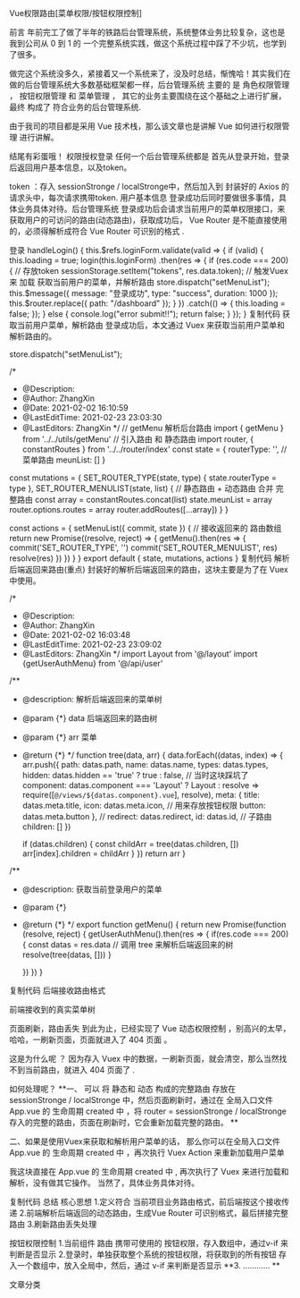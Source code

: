 Vue权限路由[菜单权限/按钮权限控制]


前言
   年前完工了做了半年的铁路后台管理系统，系统整体业务比较复杂，这也是我到公司从 0 到 1 的 一个完整系统实践，做这个系统过程中踩了不少坑，也学到了很多。

  做完这个系统没多久，紧接着又一个系统来了，没及时总结，惭愧哈！其实我们在做的后台管理系统大多数基础框架都一样，后台管理系统 主要的 是 角色权限管理 ， 按钮权限管理 和 菜单管理 ， 其它的业务主要围绕在这个基础之上进行扩展，最终 构成了 符合业务的后台管理系统.

 由于我司的项目都是采用 Vue 技术栈，那么该文章也是讲解 Vue 如何进行权限管理 进行讲解。

结尾有彩蛋哦！
权限授权登录
任何一个后台管理系统都是 首先从登录开始，登录后返回用户基本信息，以及token。

token ：存入 sessionStronge / localStronge中，然后加入到 封装好的 Axios 的 请求头中，每次请求携带token.
用户基本信息
登录成功后同时要做很多事情，具体业务具体对待。后台管理系统 登录成功后会请求当前用户的菜单权限接口，来获取用户的可访问的路由(动态路由)，获取成功后， Vue Router 是不能直接使用的，必须得解析成符合 Vue Router 可识别的格式 .

登录
    handleLogin() {
      this.$refs.loginForm.validate(valid => {
        if (valid) {
          this.loading = true;
          login(this.loginForm)
            .then(res => {
              if (res.code === 200) {
                // 存放token
                sessionStorage.setItem("tokens", res.data.token);
                // 触发Vuex 来 加载 获取当前用户的菜单，并解析路由
                store.dispatch("setMenuList");
                this.$message({
                  message: "登录成功",
                  type: "success",
                  duration: 1000
                });
                this.$router.replace({ path: "/dashboard" });
              }
            })
            .catch(() => {
              this.loading = false;
            });
        } else {
          console.log("error submit!!");
          return false;
        }
      });
    }
复制代码
获取当前用户菜单，解析路由
登录成功后，本文通过 Vuex 来获取当前用户菜单和解析路由的。

store.dispatch("setMenuList");

/*
 * @Description: 
 * @Author: ZhangXin
 * @Date: 2021-02-02 16:10:59
 * @LastEditTime: 2021-02-23 23:03:30
 * @LastEditors: ZhangXin
 */
// getMenu 解析后台路由
import { getMenu } from '../../utils/getMenu'
// 引入路由 和 静态路由
import router, { constantRoutes } from '../../router/index'
const state = {
  routerType: '',
  // 菜单路由
  meunList: []
}

const mutations = {
  SET_ROUTER_TYPE(state, type) {
    state.routerType = type
  },
  SET_ROUTER_MENULIST(state, list) {
    // 静态路由 +  动态路由  合并  完整路由
    const array = constantRoutes.concat(list)
    state.meunList = array
    router.options.routes = array
    router.addRoutes([...array])
  }
}

const actions = {
  setMenuList({ commit, state }) {
    // 接收返回来的 路由数组
    return new Promise((resolve, reject) => {
      getMenu().then(res => {
        commit('SET_ROUTER_TYPE', '')
        commit('SET_ROUTER_MENULIST', res)
        resolve(res)
      })
    })
  }
}
export default {
  state,
  mutations,
  actions
}
复制代码
解析后端返回来路由(重点)
封装好的解析后端返回来的路由，这块主要是为了在 Vuex 中使用。

/*
 * @Description: 
 * @Author: ZhangXin
 * @Date: 2021-02-02 16:03:48
 * @LastEditTime: 2021-02-23 23:09:02
 * @LastEditors: ZhangXin
 */
import Layout from '@/layout'
import {getUserAuthMenu} from '@/api/user'



/**
 * @description: 解析后端返回来的菜单树
 * @param {*} data 后端返回来的路由树
 * @param {*} arr 菜单
 * @return {*}
 */
function tree(data, arr) {
  data.forEach((datas, index) => {
    arr.push({
      path: datas.path,
      name: datas.name,
      types: datas.types,
      hidden: datas.hidden == 'true' ? true : false,
      // 当时这块踩坑了
      component: datas.component === 'Layout' ? Layout : resolve => require([`@/views/${datas.component}.vue`], resolve),
      meta: {
        title: datas.meta.title,
        icon: datas.meta.icon,
        // 用来存放按钮权限
        button: datas.meta.button
      },
      //  redirect: datas.redirect,
      id: datas.id,
      // 子路由
      children: []
    })

    if (datas.children) {
      const childArr = tree(datas.children, [])
      arr[index].children = childArr
    }
  })
  return arr
}


/**
 * @description: 获取当前登录用户的菜单
 * @param {*}
 * @return {*}
 */
export function getMenu() {
  return new Promise(function (resolve, reject) {
    getUserAuthMenu().then(res => {
      if(res.code === 200){
      const datas = res.data
      // 调用 tree 来解析后端返回来的树
      resolve(tree(datas, []))
      }

    })
  })
}

复制代码
后端接收路由格式

前端接收到的真实菜单树

页面刷新，路由丢失
到此为止，已经实现了 Vue 动态权限控制 ，别高兴的太早，哈哈，一刷新页面，页面就进入了 404 页面 。

这是为什么呢 ？
因为存入 Vuex 中的数据，一刷新页面，就会清空，那么当然找不到当前路由，就进入 404 页面了 .

如何处理呢？
**一、 可以 将 静态和 动态 构成的完整路由 存放在 sessionStronge / localStronge 中，然后页面刷新时，通过在 全局入口文件 App.vue 的 生命周期 created 中 ，将 router = sessionStronge / localStronge 存入的完整的路由，页面在刷新时，它会重新加载完整的路由。 **

二、如果是使用Vuex来获取和解析用户菜单的话， 那么你可以在全局入口文件 App.vue 的 生命周期 created 中 ，再次执行 Vuex Action 来重新加载用户菜单

我这块直接在 App.vue 的 生命周期 created 中 , 再次执行了 Vuex 来进行加载和解析，没有做其它操作。 当然了，具体业务具体对待。

<template>
  <div id="app">
    <router-view v-if="isRouterAlive" />
  </div>
</template>

<script>
import store from "@/store";
export default {
  name: "App",
  provide() {
    return {
      reload: this.reload
    };
  },
  data() {
    return {
      isRouterAlive: true
    };
  },
  methods: {
    reload() {
      this.isRouterAlive = false;
      this.$nextTick(() => (this.isRouterAlive = true));
    }
  },
  created() {
      //只要刷新页面，就会重新加载路由树，保证了路由不会丢失数据
	  store.dispatch("setMenuList");
  }
};
</script>

复制代码
总结
核心思想
1.定义符合 当前项目业务路由格式，前后端按这个接收传递
2.前端解析后端返回的动态路由，生成Vue Router 可识别格式，最后拼接完整路由
3.刷新路由丢失处理

按钮权限控制
1.当前组件 路由 携带可使用的 按钮权限，存入数组中，通过v-if 来判断是否显示
2.登录时，单独获取整个系统的按钮权限，将获取到的所有按钮 存入一个数组中，放入全局中，然后，通过 v-if 来判断是否显示
**3. ............ **


文章分类